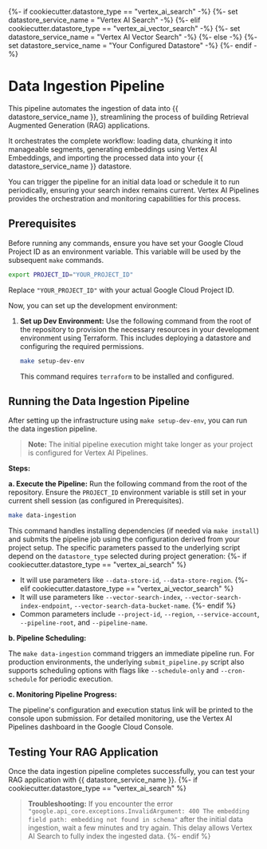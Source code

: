 {%- if cookiecutter.datastore_type == "vertex_ai_search" -%}
{%- set datastore_service_name = "Vertex AI Search" -%}
{%- elif cookiecutter.datastore_type == "vertex_ai_vector_search" -%}
{%- set datastore_service_name = "Vertex AI Vector Search" -%}
{%- else -%}
{%- set datastore_service_name = "Your Configured Datastore" -%}
{%- endif -%}

# Data Ingestion Pipeline

This pipeline automates the ingestion of data into {{ datastore_service_name }}, streamlining the process of building Retrieval Augmented Generation (RAG) applications.

It orchestrates the complete workflow: loading data, chunking it into manageable segments, generating embeddings using Vertex AI Embeddings, and importing the processed data into your {{ datastore_service_name }} datastore.

You can trigger the pipeline for an initial data load or schedule it to run periodically, ensuring your search index remains current. Vertex AI Pipelines provides the orchestration and monitoring capabilities for this process.

## Prerequisites

Before running any commands, ensure you have set your Google Cloud Project ID as an environment variable. This variable will be used by the subsequent `make` commands.

```bash
export PROJECT_ID="YOUR_PROJECT_ID"
```
Replace `"YOUR_PROJECT_ID"` with your actual Google Cloud Project ID.

Now, you can set up the development environment:

1.  **Set up Dev Environment:** Use the following command from the root of the repository to provision the necessary resources in your development environment using Terraform. This includes deploying a datastore and configuring the required permissions.

    ```bash
    make setup-dev-env
    ```
    This command requires `terraform` to be installed and configured.

## Running the Data Ingestion Pipeline

After setting up the infrastructure using `make setup-dev-env`, you can run the data ingestion pipeline.

> **Note:** The initial pipeline execution might take longer as your project is configured for Vertex AI Pipelines.

**Steps:**

**a. Execute the Pipeline:**
Run the following command from the root of the repository. Ensure the `PROJECT_ID` environment variable is still set in your current shell session (as configured in Prerequisites).

```bash
make data-ingestion
```

This command handles installing dependencies (if needed via `make install`) and submits the pipeline job using the configuration derived from your project setup. The specific parameters passed to the underlying script depend on the `datastore_type` selected during project generation:
{%- if cookiecutter.datastore_type == "vertex_ai_search" %}
*   It will use parameters like `--data-store-id`, `--data-store-region`.
{%- elif cookiecutter.datastore_type == "vertex_ai_vector_search" %}
*   It will use parameters like `--vector-search-index`, `--vector-search-index-endpoint`, `--vector-search-data-bucket-name`.
{%- endif %}
*   Common parameters include `--project-id`, `--region`, `--service-account`, `--pipeline-root`, and `--pipeline-name`.

**b. Pipeline Scheduling:**

The `make data-ingestion` command triggers an immediate pipeline run. For production environments, the underlying `submit_pipeline.py` script also supports scheduling options with flags like `--schedule-only` and `--cron-schedule` for periodic execution.

**c. Monitoring Pipeline Progress:**

The pipeline's configuration and execution status link will be printed to the console upon submission. For detailed monitoring, use the Vertex AI Pipelines dashboard in the Google Cloud Console.

## Testing Your RAG Application

Once the data ingestion pipeline completes successfully, you can test your RAG application with {{ datastore_service_name }}.
{%- if cookiecutter.datastore_type == "vertex_ai_search" %}
> **Troubleshooting:** If you encounter the error `"google.api_core.exceptions.InvalidArgument: 400 The embedding field path: embedding not found in schema"` after the initial data ingestion, wait a few minutes and try again. This delay allows Vertex AI Search to fully index the ingested data.
{%- endif %}